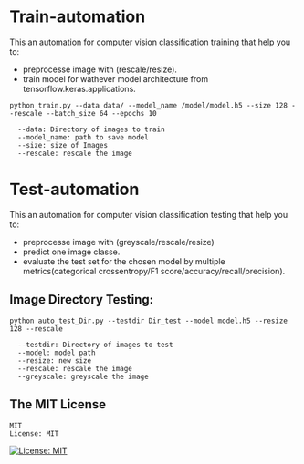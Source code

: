 
# Train-automation

This an automation for computer vision classification training that help you to: 
  - preprocesse image with (rescale/resize).
  - train model for wathever model architecture from tensorflow.keras.applications.  
  
  
```
python train.py --data data/ --model_name /model/model.h5 --size 128 --rescale --batch_size 64 --epochs 10
```
```
  --data: Directory of images to train
  --model_name: path to save model
  --size: size of Images
  --rescale: rescale the image

```
   
  
# Test-automation

This an automation for computer vision classification testing that help you to: 
  - preprocesse image with (greyscale/rescale/resize) 
  - predict one image classe.
  - evaluate the test set for the chosen model by multiple metrics(categorical crossentropy/F1 score/accuracy/recall/precision).   


## Image Directory Testing:
```
python auto_test_Dir.py --testdir Dir_test --model model.h5 --resize 128 --rescale
```
```
  --testdir: Directory of images to test
  --model: model path
  --resize: new size
  --rescale: rescale the image
  --greyscale: greyscale the image
```

## The MIT License

```
MIT
License: MIT
```
[![License: MIT](https://img.shields.io/badge/License-MIT-yellow.svg)](https://opensource.org/licenses/MIT)

